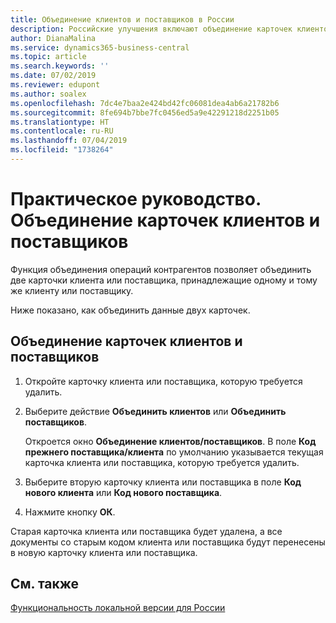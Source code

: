 ```yaml
---
title: Объединение клиентов и поставщиков в России
description: Российские улучшения включают объединение карточек клиентов и поставщиков.
author: DianaMalina
ms.service: dynamics365-business-central
ms.topic: article
ms.search.keywords: ''
ms.date: 07/02/2019
ms.reviewer: edupont
ms.author: soalex
ms.openlocfilehash: 7dc4e7baa2e424bd42fc06081dea4ab6a21782b6
ms.sourcegitcommit: 8fe694b7bbe7fc0456ed5a9e42291218d2251b05
ms.translationtype: HT
ms.contentlocale: ru-RU
ms.lasthandoff: 07/04/2019
ms.locfileid: "1738264"
---
```

# <a name="how-to-combine-customer-or-vendor-cards"></a>Практическое руководство. Объединение карточек клиентов и поставщиков

Функция объединения операций контрагентов позволяет объединить две карточки клиента или поставщика, принадлежащие одному и тому же клиенту или поставщику.

Ниже показано, как объединить данные двух карточек.

## <a name="to-combine-information-on-vendor-or-customer-cards"></a>Объединение карточек клиентов и поставщиков

1. Откройте карточку клиента или поставщика, которую требуется удалить.

2. Выберите действие **Объединить клиентов** или **Объединить поставщиков**.

   Откроется окно **Объединение клиентов/поставщиков**. В поле **Код прежнего поставщика/клиента** по умолчанию указывается текущая карточка клиента или поставщика, которую требуется удалить.

3. Выберите вторую карточку клиента или поставщика в поле **Код нового клиента** или **Код нового поставщика**.

4. Нажмите кнопку **ОК**.

Старая карточка клиента или поставщика будет удалена, а все документы со старым кодом клиента или поставщика будут перенесены в новую карточку клиента или поставщика.

## <a name="see-also"></a>См. также

[Функциональность локальной версии для России](russia-local-functionality.md)  
